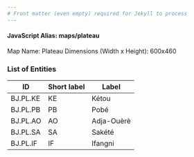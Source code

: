 ```yaml
---
# Front matter (even empty) required for Jekyll to process
---
```


#### JavaScript Alias: maps/plateau

Map Name: Plateau
Dimensions (Width x Height): 600x460

### List of Entities

ID | Short label | Label
---|---|---|
BJ.PL.KE|KE|Kétou
BJ.PL.PB|PB|Pobé
BJ.PL.AO|AO|Adja-Ouèrè
BJ.PL.SA|SA|Sakété
BJ.PL.IF|IF|Ifangni
